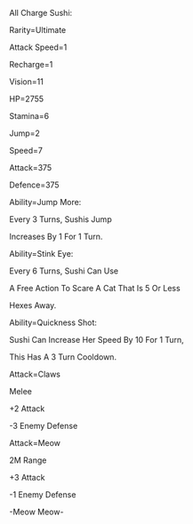 All Charge Sushi:

Rarity=Ultimate

Attack Speed=1

Recharge=1

Vision=11

HP=2755

Stamina=6

Jump=2

Speed=7

Attack=375

Defence=375

Ability=Jump More:

Every 3 Turns, Sushis Jump

Increases By 1 For 1 Turn.

Ability=Stink Eye:

Every 6 Turns, Sushi Can Use

A Free Action To Scare A Cat That Is 5 Or Less

Hexes Away.

Ability=Quickness Shot:

Sushi Can Increase Her Speed By 10 For 1 Turn,

This Has A 3 Turn Cooldown.

Attack=Claws

Melee

+2 Attack

-3 Enemy Defense

Attack=Meow

2M Range

+3 Attack

-1 Enemy Defense

-Meow Meow-

